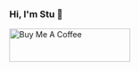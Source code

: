 ### Hi, I'm Stu 👋

<a href="https://www.buymeacoffee.com/stuchen" target="_blank"><img src="https://cdn.buymeacoffee.com/buttons/v2/default-yellow.png" alt="Buy Me A Coffee" style="height: 60px !important;width: 217px !important;" ></a>

